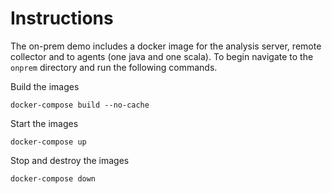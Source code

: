 # Instructions
The on-prem demo includes a docker image for the analysis server, remote collector and to agents (one java and one scala).  To begin navigate to the `onprem` directory and run the following commands.

Build the images

```
docker-compose build --no-cache
```

Start the images
```
docker-compose up
```

Stop and destroy the images
```
docker-compose down
```
